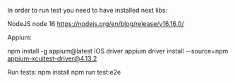 In order to run test you need to have installed next libs:

NodeJS
node 16 https://nodejs.org/en/blog/release/v16.16.0/

Appium:

npm install -g appium@latest
IOS driver
appium driver install --source=npm appium-xcuitest-driver@4.13.2

Run tests:
npm install
npm run test:e2e
